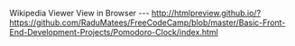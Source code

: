 Wikipedia Viewer
View in Browser ---
http://htmlpreview.github.io/?https://github.com/RaduMatees/FreeCodeCamp/blob/master/Basic-Front-End-Development-Projects/Pomodoro-Clock/index.html
